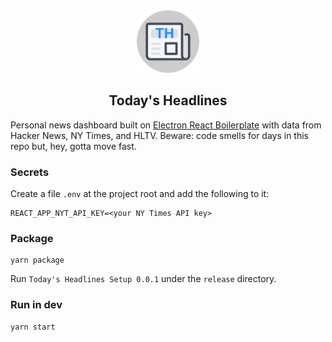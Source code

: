 <div style="text-align:center">
  <img src="assets/icon.png" width="100" />
  <h2>Today's Headlines</h2>
</div>
Personal news dashboard built on <a href="https://electron-react-boilerplate.js.org/">Electron React Boilerplate</a> with data from Hacker News, NY Times, and HLTV. Beware: code smells for days in this repo but, hey, gotta move fast.

### Secrets
Create a file `.env` at the project root and add the following to it:
```
REACT_APP_NYT_API_KEY=<your NY Times API key>
```

### Package
```
yarn package
```
Run `Today's Headlines Setup 0.0.1` under the `release` directory.

### Run in dev
```
yarn start
```
